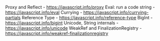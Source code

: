 Proxy and Reflect - https://javascript.info/proxy
Eval: run a code string - https://javascript.info/eval
Currying - https://javascript.info/currying-partials
Reference Type - https://javascript.info/reference-type
BigInt - https://javascript.info/bigint
Unicode, String internals - https://javascript.info/unicode
WeakRef and FinalizationRegistry - https://javascript.info/weakref-finalizationregistry
